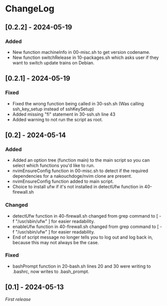 # ChangeLog

## [0.2.2] - 2024-05-19

### Added

- New function machineInfo in 00-misc.sh to get version codename.
- New function switchRelease in 10-packages.sh which asks user if they want to switch update trains on Debian.

## [0.2.1] - 2024-05-19

### Fixed

- Fixed the wrong function being called in 30-ssh.sh (Was calling ssh_key_setup instead of sshKeySetup)
- Added missing "fi" statement in 30-ssh.sh line 43
- Added warning to not run the script as root.

## [0.2] - 2024-05-14

### Added

- Added an option tree (function main) to the main script so you can select which functions you'd like to run.
- nvimEnsureConfig function in 00-misc.sh to detect if the required dependencies for a nakouchdoge/nvim clone are present.
- nvimEnsureConfig function added to main script. 
- Choice to install ufw if it's not installed in detectUfw function in 40-firewall.sh 

### Changed

- detectUfw function in 40-firewall.sh changed from grep command to [ -f "/usr/sbin/ufw" ] for easier readability. 
- enableUfw function in 40-firewall.sh changed from grep command to [ -f "/usr/sbin/ufw" ] for easier readability. 
- End of script message no longer tells you to log out and log back in, because this may not always be the case.

### Fixed

- bashPrompt function in 20-bash.sh lines 20 and 30 were writing to .bashrc, now writes to .bash_prompt. 

## [0.1] - 2024-05-13

_First release_
